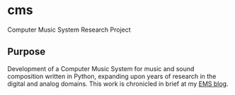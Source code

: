 # cms
Computer Music System Research Project

## Purpose
Development of a Computer Music System for music and sound composition
written in Python, expanding upon years of research in the digital and
analog domains. This work is chronicled in brief at my [EMS
blog](https://modeliiiems.blogspot.com/).

